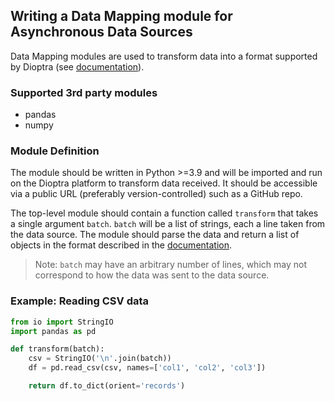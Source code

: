 ## Writing a Data Mapping module for Asynchronous Data Sources

Data Mapping modules are used to transform data into a format supported by Dioptra (see [documentation](/documentation/supported_types/)).

### Supported 3rd party modules
* pandas
* numpy

### Module Definition

The module should be written in Python >=3.9 and will be imported and run on the Dioptra platform to transform data received. It should be accessible via a public URL (preferably version-controlled) such as a GitHub repo.

The top-level module should contain a function called `transform` that takes a single argument `batch`. `batch` will be a list of strings, each a line taken from the data source. The module should parse the data and return a list of objects in the format described in the [documentation](/documentation/supported_types/).

> Note: `batch` may have an arbitrary number of lines, which may not correspond to how the data was sent to the data source.

### Example: Reading CSV data

```python
from io import StringIO
import pandas as pd

def transform(batch):
    csv = StringIO('\n'.join(batch))
    df = pd.read_csv(csv, names=['col1', 'col2', 'col3'])

    return df.to_dict(orient='records')
```
